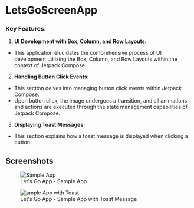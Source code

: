 # LetsGoScreenApp

### Key Features:

1. **UI Development with Box, Column, and Row Layouts:**
- This application elucidates the comprehensive process of UI development utilizing the Box, Column, and Row Layouts within the context of Jetpack Compose.

2. **Handling Button Click Events:**
- This section delves into managing button click events within Jetpack Compose.
- Upon button click, the image undergoes a transition, and all animations and actions are executed through the state management capabilities of Jetpack Compose.

3. **Displaying Toast Messages:**
- This section explains how a toast message is displayed when clicking a button.


## Screenshots

<figure>
   <img src="https://github.com/user-attachments/assets/e3434fcf-e1c3-4c45-aa2f-940d9ae6b840" alt="Sample App"/> 
   <figcaption>Let's Go App - Sample App</figcaption> 
</figure>

<figure>
   <img src="https://github.com/user-attachments/assets/bf9fc7e3-e498-485c-808a-16878d88a765" alt="ample App with Toast"/> 
   <figcaption>Let's Go App - Sample App with Toast Message</figcaption> 
</figure>
